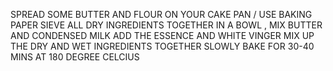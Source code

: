 SPREAD SOME BUTTER AND FLOUR ON YOUR CAKE PAN / USE BAKING PAPER
SIEVE ALL DRY INGREDIENTS TOGETHER
IN A BOWL , MIX BUTTER AND CONDENSED MILK
ADD THE ESSENCE AND WHITE VINGER 
MIX UP THE DRY AND WET INGREDIENTS TOGETHER SLOWLY
BAKE FOR 30-40 MINS AT 180 DEGREE CELCIUS